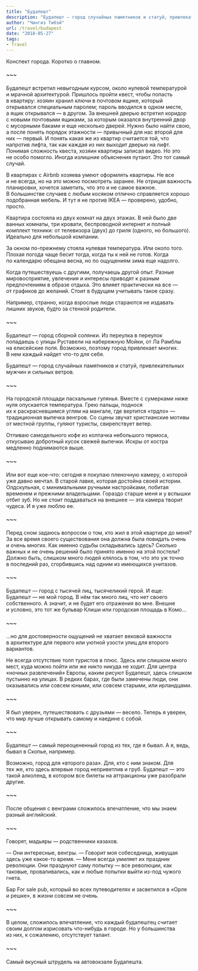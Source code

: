 ```yaml
---
title: "Будапешт"
description: "Будапешт — город случайных памятников и статуй, привлекательных мужчин и сильных ветров."
author: "Чингиз Тибэй"
url: /travel/budapest
date: "2018-05-27"
tags: 
- Travel
---
```


<div class="auto">

Конспект города. Коротко о&nbsp;главном.

#### ~~~

Будапешт встретил невыгодным курсом, около нулевой температурой и&nbsp;мрачной архитектурой. Пришлось пройти квест, чтобы попасть в&nbsp;квартиру: хозяин хранил ключи в&nbsp;почтовом ящике, который открывался специальным паролем; пароль вводился в&nbsp;одном месте, а&nbsp;ящик открывался&nbsp;&mdash; в&nbsp;другом. За&nbsp;внешней дверью встретил коридор с&nbsp;новыми почтовыми ящиками, за&nbsp;которым оказался внутренний двор с&nbsp;мусорными баками и&nbsp;еще несколько дверей. Нужно было найти свою, а&nbsp;после понять порядок этажности&nbsp;&mdash; привычный для нас второй для них&nbsp;&mdash; первый. И&nbsp;понять какая&nbsp;же из&nbsp;квартир считается той, что напротив лифта, так как каждая из&nbsp;них выходит дверью на&nbsp;лифт. Понимая сложность квеста, хозяин квартиры записал видео. Но&nbsp;это не&nbsp;особо помогло. Иногда излишние объяснения путают. Это тот самый случай.

<div class="masonry-container">
</div>

В&nbsp;квартирах с&nbsp;Airbnb хозяева умеют оформлять квартиры. Не&nbsp;все и&nbsp;не&nbsp;всегда, но&nbsp;на&nbsp;это можно посмотреть заранее. Не&nbsp;отрицая важность планировки, хочется заметить, что это и&nbsp;не&nbsp;самое важное. В&nbsp;большинстве случаев с&nbsp;любым косяком отлично справляется хорошо подобранная мебель. И&nbsp;тут я&nbsp;не&nbsp;против IKEA&nbsp;&mdash; проверено, удобно, просто.

Квартира состояла из&nbsp;двух комнат на&nbsp;двух этажах. В&nbsp;ней было две ванных комнаты, три кровати, беспроводной интернет и&nbsp;полный комплект техники: от&nbsp;телевизора (двух) до&nbsp;гриля (одного, но&nbsp;большого). Идеально для небольшой компании.

За&nbsp;окном по-прежнему стояла нулевая температура. Или около того. Плохая погода чаще бесит тогда, когда ты&nbsp;к&nbsp;ней не&nbsp;готов. Когда по&nbsp;календарю обещана весна, но&nbsp;по&nbsp;ощущениям зима еще надолго.

Когда путешествуешь с&nbsp;другими, получаешь другой опыт. Разные мировосприятие, увлечения и&nbsp;интересы приводят к&nbsp;разным предпочтениям в&nbsp;образе отдыха. Это влияет практически на&nbsp;все&nbsp;&mdash; от&nbsp;графиков до&nbsp;желаний. Стоит в&nbsp;будущем учитывать такое сразу.

Например, странно, когда взрослые люди стараются не&nbsp;издавать лишних звуков, будто за&nbsp;стенкой родители.

#### ~~~

Будапешт&nbsp;&mdash; город сборной солянки. Из&nbsp;переулка в&nbsp;переулок попадаешь с&nbsp;улицы Руставели на&nbsp;набережную Мойки, от&nbsp;Ла&nbsp;Рамблы на&nbsp;елисейские поля. Возможно, поэтому город привлекает многих. В&nbsp;нем каждый найдет что-то для себя.

Будапешт&nbsp;&mdash; город случайных памятников и&nbsp;статуй, привлекательных мужчин и&nbsp;сильных ветров.

#### ~~~

На&nbsp;городской площади пасхальные гулянья. Вместе с&nbsp;сумерками ниже нуля опускается температура. Грею пальцы, поднося их&nbsp;к&nbsp;раскрасневшимся углям на&nbsp;мангале, где вертится &laquo;трдло&raquo;&nbsp;&mdash; традиционная выпечка венгров. Со&nbsp;сцены звучат христианские мотивы от&nbsp;местной группы, гуляют туристы, свирепствует ветер.

Отпиваю самодельного кофе из&nbsp;колпачка небольшого термоса, откусываю добротный кусок свежей выпечки. Искры от&nbsp;костра медленно поднимаются выше.

#### ~~~

Или вот еще кое-что: сегодня я&nbsp;покупаю пленочную камеру, о&nbsp;которой уже давно мечтал. В&nbsp;старой лавке, которая достойна своей истории. Олдскульная, с&nbsp;минимальными ручными настройками, побитая временем и&nbsp;прежними владельцами. Гораздо старше меня и&nbsp;у&nbsp;вспышки отбит зуб. Но&nbsp;не&nbsp;стоит поддаваться на&nbsp;внешнее&nbsp;&mdash; эта камера творит чудеса. И&nbsp;я&nbsp;уже люблю&nbsp;ее.

#### ~~~

Перед сном задаюсь вопросом о&nbsp;том, кто жил в&nbsp;этой квартире до&nbsp;меня? За&nbsp;все время своего существования она должна была повидать очень и&nbsp;очень многих. Как именно судьбы складывались здесь? Сколько важных и&nbsp;не&nbsp;очень решений было принято именно на&nbsp;этой постели? Должно быть, слишком много людей клялось в&nbsp;том, что это уж&nbsp;точно в&nbsp;последний раз, сгорбившись над одним из&nbsp;имеющихся унитазов.

#### ~~~

Будапешт&nbsp;&mdash; город с&nbsp;тысячей лиц, тысячеликий герой. И&nbsp;еще: Будапешт&nbsp;&mdash; не&nbsp;мой город. В&nbsp;нём так много лиц, что нет своего собственного. А&nbsp;значит, и&nbsp;не&nbsp;будет его отражения во&nbsp;мне. Внешне и&nbsp;условно, это тот&nbsp;же бульвар Клиши или городская площадь в&nbsp;Комо...

#### ~~~

...но для достоверности ощущений не&nbsp;хватает вековой важности в&nbsp;архитектуре для первого или уютной узости улиц для второго вариантов.

Не&nbsp;всегда отсутствие толп туристов в&nbsp;плюс. Здесь или слишком много мест, куда можно пойти или&nbsp;же никто никуда не&nbsp;ходит. Для центра &laquo;ночных развлечений&raquo; Европы, каким рисуют Будапешт, здесь слишком пустынно на&nbsp;улицах. В&nbsp;редких барах, где были замечены люди, они оказывались или совсем юными, или совсем старыми, или ирландцами.

#### ~~~

Я&nbsp;был уверен, путешествовать с&nbsp;друзьями&nbsp;&mdash; весело. Теперь я&nbsp;уверен, что мир лучше открывать самому и&nbsp;наедине с&nbsp;собой.

#### ~~~

Будапешт&nbsp;&mdash; самый переоцененный город из&nbsp;тех, где я&nbsp;бывал. А&nbsp;я, ведь, бывал в&nbsp;Скопье, например.

Возможно, город для &laquo;второго раза&raquo;. Для, кто с&nbsp;ним знаком. Для тех&nbsp;же, кто здесь впервые город неприветлив и&nbsp;груб. Будапешт&nbsp;&mdash; это такой алколенд, в&nbsp;котором все билеты на&nbsp;аттракционы уже разобрали другие.

#### ~~~

После общения с&nbsp;венграми сложилось впечатление, что мы&nbsp;знаем разный английский.

#### ~~~

Говорят, мадьяры&nbsp;&mdash; родственники казахов.

&mdash;&nbsp;Они интересные, венгры. &mdash;&nbsp;Говорит моя собеседница, живущая здесь уже какое-то время. &mdash;&nbsp;Меня всегда умиляет их&nbsp;праздник революции. Они празднуют саму попытку&nbsp;&mdash; все революции, как таковые, проваливались, как и&nbsp;любые попытки выйти из-под чужого гнета.

Бар For sale pub, который во&nbsp;всех путеводителях и&nbsp;засветился в&nbsp;&laquo;Орле и&nbsp;решке&raquo;, в&nbsp;жизни совсем не&nbsp;очень.

#### ~~~

В&nbsp;целом, сложилось впечатление, что каждый будапештец считает своим долгом изрисовать что-нибудь в&nbsp;городе. Но&nbsp;у&nbsp;большинства из&nbsp;них, к&nbsp;сожалению, отсутствует талант.

#### ~~~

Самый вкусный штрудель на&nbsp;автовокзале Будапешта.

</div>

<script>
const accessKey = 'EMa6WdAQslS1R18qLqFmAqwJovIg5m5nS_-ZcjPQ63M';
const collectionID = '10lGFR_rvRY';
const perPage = 30; // Set the number of photos to retrieve per page
let currentPage = 1;
let totalPages = 1;

const grid = document.querySelector('.masonry-container');

function fetchPhotos() {
  fetch(`https://api.unsplash.com/collections/${collectionID}/photos/?client_id=${accessKey}&per_page=${perPage}&page=${currentPage}`)
    .then(response => response.json())
    .then(data => {
      // Append the photos to the grid
      data.forEach(photo => {
        const gridItem = document.createElement('div');
        gridItem.classList.add('masonry-item');

        const link = document.createElement('a');
        link.href = photo.links.html;
        link.target = '_blank';
        link.rel = 'noopener noreferrer';

        const img = document.createElement('img');
        img.src = photo.urls.regular;
        img.alt = photo.alt_description;

        link.appendChild(img);
        gridItem.appendChild(link);
        grid.appendChild(gridItem);
      });

      // Update pagination variables
      totalPages = Math.ceil(data.total / perPage);
      currentPage++;

      // Fetch the next page of photos if there are more pages
      if (currentPage <= totalPages) {
        fetchPhotos();
      }
    })
    .catch(error => console.log(error));
}

fetchPhotos();

</script>